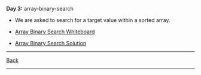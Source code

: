 **Day 3:** array-binary-search

- We are asked to search for a target value within a sorted array.

- [Array Binary Search Whiteboard](../../assets/array-binary-search.png)
- [Array Binary Search Solution](array-binary-search.js)

---
[Back](../../README.md)

---
